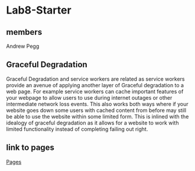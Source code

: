# Lab8-Starter

## members
Andrew Pegg

## Graceful Degradation

Graceful Degradation and service workers are related as service workers provide an avenue of applying another layer of Graceful degradation to a web page. For example service workers can cache important features of your webpage to allow users to use during internet outages or other intermediate network loss events. This also works both ways where if your website goes down some users with cached content from before may still be able to use the website within some limited form. This is inlined with the idealogy of graceful degradation as it allows for a website to work with limited functionality instead of completing failing out right.

## link to pages

[Pages](https://andrewcomputsci2019.github.io/Lab8-Starter/)